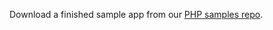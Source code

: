 Download a finished sample app from our [PHP samples repo](https://github.com/okta/samples-php/tree/develop/resource-server).

